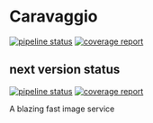 # Caravaggio


[![pipeline status](https://gitlab.com/ramiel/caravaggio/badges/master/pipeline.svg)](https://gitlab.com/ramiel/caravaggio/commits/master)
[![coverage report](https://gitlab.com/ramiel/caravaggio/badges/master/coverage.svg)](https://gitlab.com/ramiel/caravaggio/commits/master)

## next version status

[![pipeline status](https://gitlab.com/ramiel/caravaggio/badges/develop/pipeline.svg)](https://gitlab.com/ramiel/caravaggio/commits/develop)
[![coverage report](https://gitlab.com/ramiel/caravaggio/badges/develop/coverage.svg)](https://gitlab.com/ramiel/caravaggio/commits/develop)

A blazing fast image service